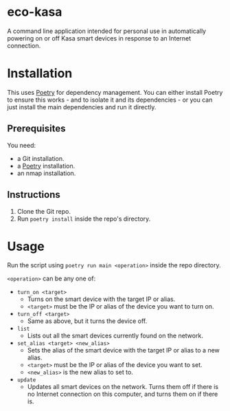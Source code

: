 # eco-kasa
A command line application intended for personal use in automatically powering on
or off Kasa smart devices in response to an Internet connection.

# Installation
This uses [Poetry](https://python-poetry.org/) for dependency management. You can
either install Poetry to ensure this works - and to isolate it and its
dependencies - or you can just install the main dependencies and run it directly.

## Prerequisites
You need:
- a Git installation.
- a [Poetry](https://python-poetry.org/) installation.
- an nmap installation.

## Instructions
1. Clone the Git repo.
2. Run `poetry install` inside the repo's directory.

# Usage
Run the script using `poetry run main <operation>` inside the repo directory.

`<operation>` can be any one of:
- `turn_on <target>`
  - Turns on the smart device with the target IP or alias.
  - `<target>` must be the IP or alias of the device you want to turn on.
- `turn_off <target>`
  - Same as above, but it turns the device off.
- `list`
  - Lists out all the smart devices currently found on the network.
- `set_alias <target> <new_alias>`
  - Sets the alias of the smart device with the target IP or alias to a new
    alias.
  - `<target>` must be the IP or alias of the device you want to set.
  - `<new_alias>` is the new alias to set to.
- `update`
  - Updates all smart devices on the network. Turns them off if there is no
    Internet connection on this computer, and turns them on if there is.